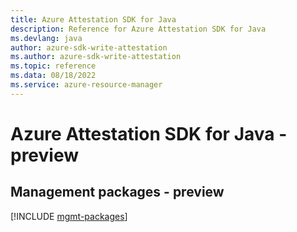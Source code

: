 ```yaml
---
title: Azure Attestation SDK for Java
description: Reference for Azure Attestation SDK for Java
ms.devlang: java
author: azure-sdk-write-attestation
ms.author: azure-sdk-write-attestation
ms.topic: reference
ms.data: 08/18/2022
ms.service: azure-resource-manager
---
```

# Azure Attestation SDK for Java - preview

## Management packages - preview
[!INCLUDE [mgmt-packages](attestation-mgmt-index.md)]